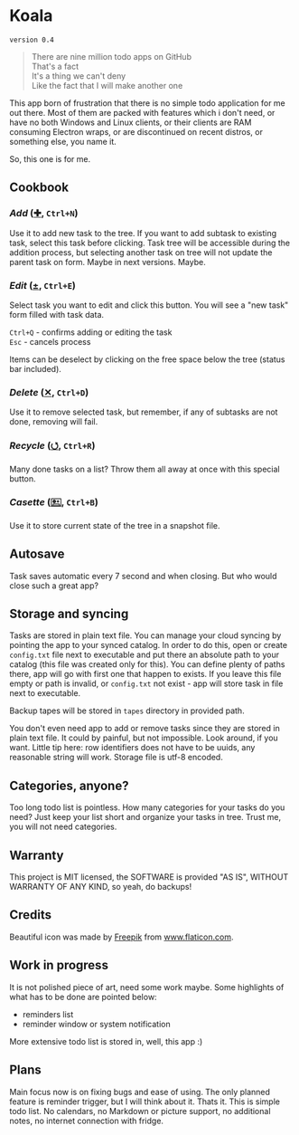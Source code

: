 # Koala
`version 0.4`

> There are nine million todo apps on GitHub\
> That's a fact\
> It's a thing we can't deny\
> Like the fact that I will make another one

This app born of frustration that there is no simple todo application for me out there. Most of them are packed with features which i don't need, or have no both Windows and Linux clients, or their clients are RAM consuming Electron wraps, or are discontinued on recent distros, or something else, you name it. 

So, this one is for me.

## Cookbook

### *Add* ([&#10010;](https://unicode-table.com/en/271A/), `Ctrl+N`)
Use it to add new task to the tree. If you want to add subtask to existing task, select this task before clicking. Task tree will be accessible during the addition process, but selecting another task on tree will not update the parent task on form. Maybe in next versions. Maybe.

### *Edit* ([&#0177;](https://unicode-table.com/en/00B1/), `Ctrl+E`)
Select task you want to edit and click this button. You will see a "new task" form filled with task data.

`Ctrl+Q` - confirms adding or editing the task\
`Esc` - cancels process

Items can be deselect by clicking on the free space below the tree (status bar included).

### *Delete* ([&#10005;](https://unicode-table.com/en/2715/), `Ctrl+D`)
Use it to remove selected task, but remember, if any of subtasks are not done, removing will fail.

### *Recycle* ([&#11119;](https://unicode-table.com/en/2B6F/), `Ctrl+R`)
Many done tasks on a list? Throw them all away at once with this special button.

### *Casette* ([&#128429;](https://unicode-table.com/en/1F5AD/), `Ctrl+B`)
Use it to store current state of the tree in a snapshot file.

## Autosave

Task saves automatic every 7 second and when closing. But who would close such a great app?

## Storage and syncing

Tasks are stored in plain text file. You can manage your cloud syncing by pointing the app to your synced catalog. In order to do this, open or create `config.txt` file next to executable and put there an absolute path to your catalog (this file was created only for this). You can define plenty of paths there, app will go with first one that happen to exists. If you leave this file empty or path is invalid, or `config.txt` not exist - app will store task in file next to executable.

Backup tapes will be stored in `tapes` directory in provided path.

You don't even need app to add or remove tasks since they are stored in plain text file. It could by painful, but not impossible. Look around, if you want. Little tip here: row identifiers does not have to be uuids, any reasonable string will work. Storage file is utf-8 encoded.

## Categories, anyone?

Too long todo list is pointless. How many categories for your tasks do you need? Just keep your list short and organize your tasks in tree. Trust me, you will not need categories. 

## Warranty

This project is MIT licensed, the SOFTWARE is provided "AS IS", WITHOUT WARRANTY OF ANY KIND, so yeah, do backups!

## Credits

Beautiful icon was made by <a href="https://www.freepik.com" title="Freepik">Freepik</a> from <a href="https://www.flaticon.com/" title="Flaticon">www.flaticon.com</a>.

## Work in progress

It is not polished piece of art, need some work maybe. Some highlights of what has to be done are pointed below:

- reminders list 
- reminder window or system notification

More extensive todo list is stored in, well, this app :)

## Plans

Main focus now is on fixing bugs and ease of using. The only planned feature is reminder trigger, but I will think about it. Thats it. This is simple todo list. No calendars, no Markdown or picture support, no additional notes, no internet connection with fridge.